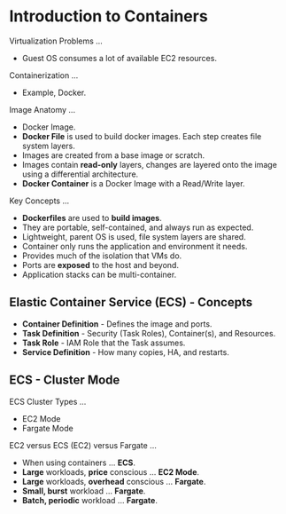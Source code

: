 # Introduction to Containers

Virtualization Problems ...

* Guest OS consumes a lot of available EC2 resources.

Containerization ...

* Example, Docker.

Image Anatomy ...

* Docker Image.
* **Docker File** is used to build docker images. Each step creates file system layers.
* Images are created from a base image or scratch.
* Images contain **read-only** layers, changes are layered onto the image using a differential architecture.
* **Docker Container** is a Docker Image with a Read/Write layer.

Key Concepts ...

* **Dockerfiles** are used to **build images**.
* They are portable, self-contained, and always run as expected.
* Lightweight, parent OS is used, file system layers are shared.
* Container only runs the application and environment it needs.
* Provides much of the isolation that VMs do.
* Ports are **exposed** to the host and beyond.
* Application stacks can be multi-container.

## Elastic Container Service (ECS) - Concepts

* **Container Definition** - Defines the image and ports.
* **Task Definition** - Security (Task Roles), Container(s), and Resources.
* **Task Role** - IAM Role that the Task assumes.
* **Service Definition** - How many copies, HA, and restarts.

## ECS - Cluster Mode

ECS Cluster Types ...

* EC2 Mode
* Fargate Mode

EC2 versus ECS (EC2) versus Fargate ...

* When using containers ... **ECS**.
* **Large** workloads, **price** conscious ... **EC2 Mode**.
* **Large** workloads, **overhead** conscious ... **Fargate**.
* **Small, burst** workload ... **Fargate**.
* **Batch, periodic** workload ... **Fargate**.
